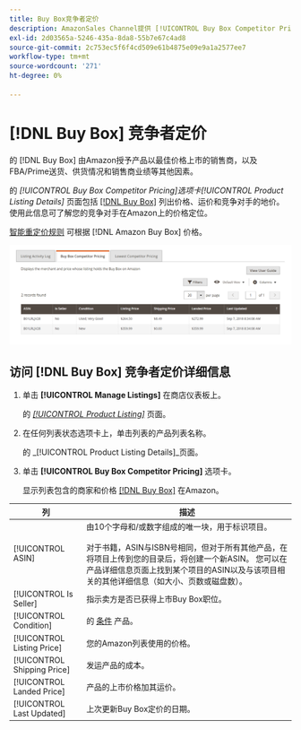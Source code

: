 ```yaml
---
title: Buy Box竞争者定价
description: AmazonSales Channel提供 [!UICONTROL Buy Box Competitor Pricing] 选项卡，以帮助您了解竞争对手在Amazon上的价格定位。
exl-id: 2d03565a-5246-435a-8da8-55b7e67c4ad8
source-git-commit: 2c753ec5f6f4cd509e61b4875e09e9a1a2577ee7
workflow-type: tm+mt
source-wordcount: '271'
ht-degree: 0%

---
```


# [!DNL Buy Box] 竞争者定价

的 [!DNL Buy Box] 由Amazon授予产品以最佳价格上市的销售商，以及FBA/Prime送货、供货情况和销售商业绩等其他因素。

的 _[!UICONTROL Buy Box Competitor Pricing]_选项卡_[!UICONTROL Product Listing Details]_ 页面包括 [[!DNL Buy Box]](./buy-box-competitor-pricing.md) 列出价格、运价和竞争对手的地价。 使用此信息可了解您的竞争对手在Amazon上的价格定位。

[智能重定价规则](./intelligent-repricing-rules.md) 可根据 [!DNL Amazon Buy Box] 价格。

![Buy Box竞争者定价详细信息](assets/amazon-listing-details-buy-box.png)

## 访问 [!DNL Buy Box] 竞争者定价详细信息

1. 单击 **[!UICONTROL Manage Listings]** 在商店仪表板上。

   的 [_[!UICONTROL Product Listing]_](./managing-product-listings.md) 页面。

1. 在任何列表状态选项卡上，单击列表的产品列表名称。

   的 _[!UICONTROL Product Listing Details]_页面。

1. 单击 **[!UICONTROL Buy Box Competitor Pricing]** 选项卡。

   显示列表包含的商家和价格 [[!DNL Buy Box]](./buy-box-competitor-pricing.md) 在Amazon。

| 列 | 描述 |
|--- |--- |
| [!UICONTROL ASIN] | 由10个字母和/或数字组成的唯一块，用于标识项目。<br><br>对于书籍，ASIN与ISBN号相同，但对于所有其他产品，在将项目上传到您的目录后，将创建一个新ASIN。 您可以在产品详细信息页面上找到某个项目的ASIN以及与该项目相关的其他详细信息（如大小、页数或磁盘数）。 |
| [!UICONTROL Is Seller] | 指示卖方是否已获得上市Buy Box职位。 |
| [!UICONTROL Condition] | 的 [条件](./product-listing-condition.md) 产品。 |
| [!UICONTROL Listing Price] | 您的Amazon列表使用的价格。 |
| [!UICONTROL Shipping Price] | 发运产品的成本。 |
| [!UICONTROL Landed Price] | 产品的上市价格加其运价。 |
| [!UICONTROL Last Updated] | 上次更新Buy Box定价的日期。 |
